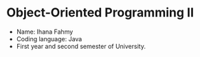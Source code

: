 # Object-Oriented Programming II 
- Name: Ihana Fahmy
- Coding language: Java
- First year and second semester of University.

